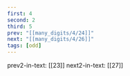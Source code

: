 ```yaml
---
first: 4
second: 2
third: 5
prev: "[[many_digits/4/24]]"
next: "[[many_digits/4/26]]"
tags: [odd]
---
```

prev2-in-text: [[23]]
next2-in-text: [[27]]
